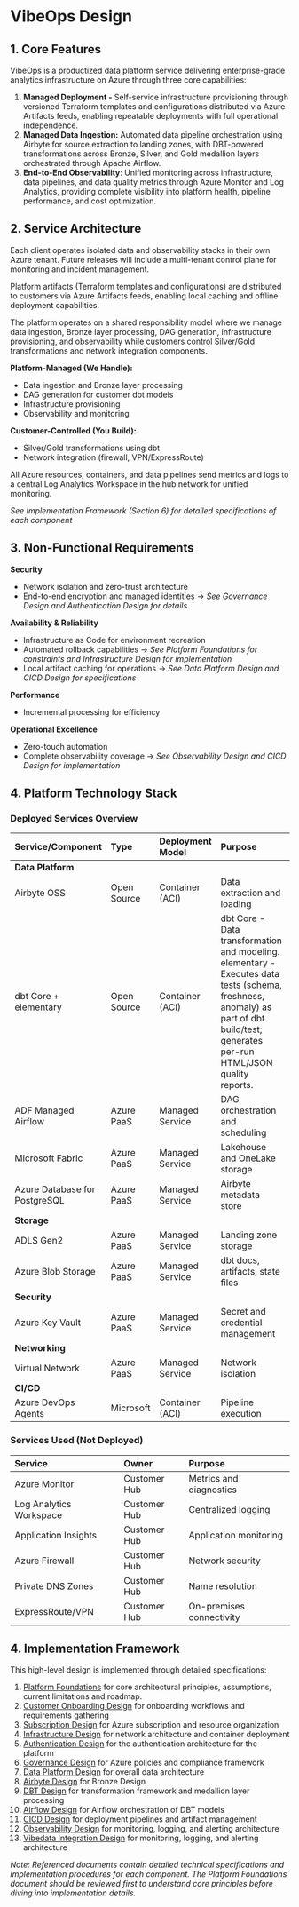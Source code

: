# **VibeOps Design**

## **1\. Core Features**

VibeOps is a productized data platform service delivering enterprise-grade analytics infrastructure on Azure through three core capabilities:

1. **Managed Deployment \-** Self-service infrastructure provisioning through versioned Terraform templates and configurations distributed via Azure Artifacts feeds, enabling repeatable deployments with full operational independence.  
2. **Managed Data Ingestion:** Automated data pipeline orchestration using Airbyte for source extraction to landing zones, with DBT-powered transformations across Bronze, Silver, and Gold medallion layers orchestrated through Apache Airflow.  
3. **End-to-End Observability**: Unified monitoring across infrastructure, data pipelines, and data quality metrics through Azure Monitor and Log Analytics, providing complete visibility into platform health, pipeline performance, and cost optimization.

## **2\. Service Architecture**

Each client operates isolated data and observability stacks in their own Azure tenant. Future releases will include a multi-tenant control plane for monitoring and incident management.

Platform artifacts (Terraform templates and configurations) are distributed to customers via Azure Artifacts feeds, enabling local caching and offline deployment capabilities.

The platform operates on a shared responsibility model where we manage data ingestion, Bronze layer processing, DAG generation, infrastructure provisioning, and observability while customers control Silver/Gold transformations and network integration components.

**Platform-Managed (We Handle):**

- Data ingestion and Bronze layer processing  
- DAG generation for customer dbt models  
- Infrastructure provisioning  
- Observability and monitoring

**Customer-Controlled (You Build):**

- Silver/Gold transformations using dbt  
- Network integration (firewall, VPN/ExpressRoute)

All Azure resources, containers, and data pipelines send metrics and logs to a central Log Analytics Workspace in the hub network for unified monitoring. 

*See Implementation Framework (Section 6\) for detailed specifications of each component*

## **3\. Non-Functional Requirements**

**Security**

- Network isolation and zero-trust architecture  
- End-to-end encryption and managed identities → *See Governance Design and Authentication Design for details*

**Availability & Reliability**

- Infrastructure as Code for environment recreation  
- Automated rollback capabilities → *See Platform Foundations for constraints and Infrastructure Design for implementation*  
- Local artifact caching for operations → *See Data Platform Design and CICD Design for specifications*

**Performance**

- Incremental processing for efficiency

**Operational Excellence**

- Zero-touch automation  
- Complete observability coverage → *See Observability Design and CICD Design for implementation*

## **4\. Platform Technology Stack**

### **Deployed Services Overview**

| Service/Component | Type | Deployment Model | Purpose | Location |
| :---- | :---- | :---- | :---- | :---- |
| **Data Platform** |  |  |  |  |
| Airbyte OSS | Open Source | Container (ACI) | Data extraction and loading | Application subnet |
| dbt Core \+ elementary  | Open Source | Container (ACI) | dbt Core \- Data transformation and modeling.  elementary \- Executes data tests (schema, freshness, anomaly) as part of dbt build/test; generates per-run HTML/JSON quality reports. | Application subnet |
| ADF Managed Airflow | Azure PaaS | Managed Service | DAG orchestration and scheduling | Data Platform RG |
| Microsoft Fabric | Azure PaaS | Managed Service | Lakehouse and OneLake storage | Data Platform RG |
| Azure Database for PostgreSQL | Azure PaaS | Managed Service | Airbyte metadata store | Data Platform RG |
| **Storage** |  |  |  |  |
| ADLS Gen2 | Azure PaaS | Managed Service | Landing zone storage | Storage RG |
| Azure Blob Storage | Azure PaaS | Managed Service | dbt docs, artifacts, state files | Storage RG |
| **Security** |  |  |  |  |
| Azure Key Vault | Azure PaaS | Managed Service | Secret and credential management | Security RG |
| **Networking** |  |  |  |  |
| Virtual Network | Azure PaaS | Managed Service | Network isolation | Networking RG |
| **CI/CD** |  |  |  |  |
| Azure DevOps Agents | Microsoft | Container (ACI) | Pipeline execution | CI/CD RG |

### **Services Used (Not Deployed)**

| Service | Owner | Purpose |
| :---- | :---- | :---- |
| Azure Monitor | Customer Hub | Metrics and diagnostics |
| Log Analytics Workspace | Customer Hub | Centralized logging |
| Application Insights | Customer Hub | Application monitoring |
| Azure Firewall | Customer Hub | Network security |
| Private DNS Zones | Customer Hub | Name resolution |
| ExpressRoute/VPN | Customer Hub | On-premises connectivity |

## **4\. Implementation Framework**

This high-level design is implemented through detailed specifications:

1. [Platform Foundations](02_Platform_Foundations.md) for core architectural principles, assumptions, current limitations and roadmap.   
2. [Customer Onboarding Design](03_Customer_Onboarding_Design.md) for onboarding workflows and requirements gathering  
3. [Subscription Design](04_Subscription_Design.md) for Azure subscription and resource organization   
4. [Infrastructure Design](05_Infrastructure_Design.md) for network architecture and container deployment  
5. [Authentication Design](06_Authentication_Design.md) for the authentication architecture for the platform  
6. [Governance Design](07_Governance_Design.md) for Azure policies and compliance framework  
7. [Data Platform Design](08_Data_Platform_Design.md) for overall data architecture   
8. [Airbyte Design](09_Airbyte_Design.md) for Bronze Design  
9. [DBT Design](10_DBT_Design.md) for transformation framework and medallion layer processing   
10. [Airflow Design](11_Airflow_Design.md) for Airflow orchestration of DBT models  
11. [CICD Design](12_CICD_Design.md) for deployment pipelines and artifact management  
12. [Observability Design](13_Observability_Design.md) for monitoring, logging, and alerting architecture
13. [Vibedata Integration Design](14_Vibedata_Integration.md) for monitoring, logging, and alerting architecture


*Note: Referenced documents contain detailed technical specifications and implementation procedures for each component. The Platform Foundations document should be reviewed first to understand core principles before diving into implementation details.*